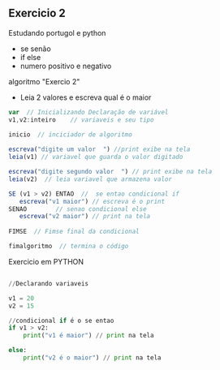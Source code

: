 
## Exercicio 2 
Estudando portugol e python

* se senão
* if else
* numero positivo e negativo

algoritmo "Exercio 2"

* Leia 2 valores e escreva qual é o maior

```js
var  // Inicializando Declaração de variável
v1,v2:inteiro    // variaveis e seu tipo
   
inicio  // inciciador de algoritmo

escreva("digite um valor  ") //print exibe na tela
leia(v1) // variavel que guarda o valor digitado

escreva("digite segundo valor  ") // print exibe na tela 
leia(v2)  // leia variavel que armazena valor 

SE (v1 > v2) ENTAO  //  se entao condicional if
   escreva("v1 maior") // escreva é o print
SENAO        // senao condicional else 
   escreva("v2 maior") // print na tela 
   
FIMSE  // Fimse final da condicional 

fimalgoritmo  // termina o código

````
Exercicio em PYTHON 


````py

//Declarando variaveis 

v1 = 20 
v2 = 15

//condicional if é o se entao 
if v1 > v2:
    print("v1 é maior") // print na tela 

else:
    print("v2 é o maior") // print na tela


````
